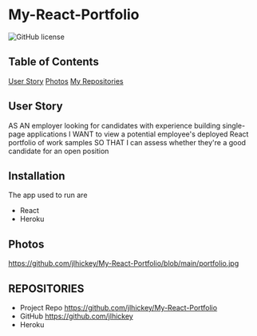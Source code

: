 # My-React-Portfolio
![GitHub license](https://img.shields.io/badge/Made%20by-%40jlhickey-orange)



## Table of Contents
  [User Story](#UserStory)
  [Photos](#Photos)
  [My Repositories](#MyRepositories)


## User Story
 AS AN employer looking for candidates with experience building single-page applications
I WANT to view a potential employee's deployed React portfolio of work samples
SO THAT I can assess whether they're a good candidate for an open position

## Installation
The app used to run are
*  React
*  Heroku


## Photos<br>
 https://github.com/jlhickey/My-React-Portfolio/blob/main/portfolio.jpg 
## REPOSITORIES

- Project Repo https://github.com/jlhickey/My-React-Portfolio
- GitHub https://github.com/jlhickey
- Heroku   

